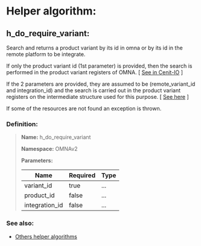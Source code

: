 # Helper algorithm:

## h_do_require_variant:

Search and returns a product variant by its id in omna or by its id in the remote platform to be integrate.

If only the product variant id (1st parameter) is provided, then the search is performed in the product variant registers of OMNA.
[ [See in Cenit-IO](https://cenit.io/json_data_type?f[namespace][24075][v]&#x3D;OMNAv2&amp;f[name][24160][o]&#x3D;is&amp;f[name][24160][v]&#x3D;Variant&quot;) ]

If the 2 parameters are provided, they are assumed to be (remote_variant_id and integration_id) and the search is 
carried out in the product variant registers on the intermediate structure used for this purpose.
[ [See here](../data-types/Variant.md) ]

If some of the resources are not found an exception is thrown.
    
### Definition:

> **Name:** h_do_require_variant
> 
> **Namespace:** OMNAv2
>
> **Parameters:**
> 
> | Name | Required | Type |
> | --- | --- | --- |
> | variant_id | true | ... |
> | product_id | false | ... |
> | integration_id | false | ... |

### See also:
* [Others helper algorithms](overview?id=h_do_require_variant)